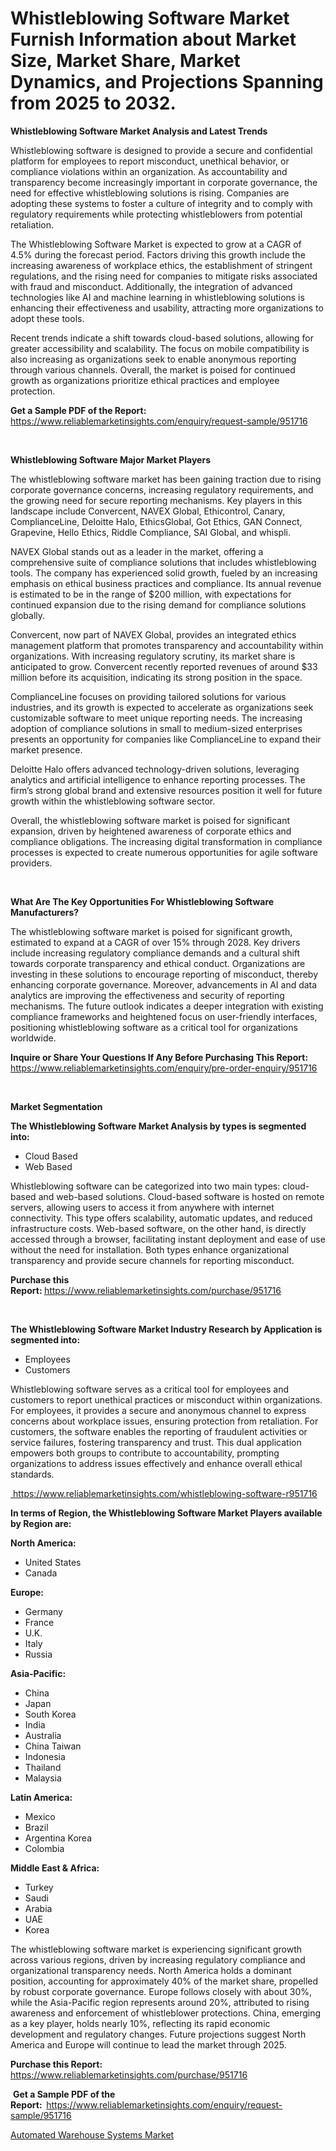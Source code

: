 <p><h1>Whistleblowing Software Market Furnish Information about Market Size, Market Share, Market Dynamics, and Projections Spanning from 2025 to 2032.</h1></p><p><strong>Whistleblowing Software Market Analysis and Latest Trends</strong></p>
<p><p>Whistleblowing software is designed to provide a secure and confidential platform for employees to report misconduct, unethical behavior, or compliance violations within an organization. As accountability and transparency become increasingly important in corporate governance, the need for effective whistleblowing solutions is rising. Companies are adopting these systems to foster a culture of integrity and to comply with regulatory requirements while protecting whistleblowers from potential retaliation.</p><p>The Whistleblowing Software Market is expected to grow at a CAGR of 4.5% during the forecast period. Factors driving this growth include the increasing awareness of workplace ethics, the establishment of stringent regulations, and the rising need for companies to mitigate risks associated with fraud and misconduct. Additionally, the integration of advanced technologies like AI and machine learning in whistleblowing solutions is enhancing their effectiveness and usability, attracting more organizations to adopt these tools. </p><p>Recent trends indicate a shift towards cloud-based solutions, allowing for greater accessibility and scalability. The focus on mobile compatibility is also increasing as organizations seek to enable anonymous reporting through various channels. Overall, the market is poised for continued growth as organizations prioritize ethical practices and employee protection.</p></p>
<p><strong>Get a Sample PDF of the Report:&nbsp;</strong> <a href="https://www.reliablemarketinsights.com/enquiry/request-sample/951716?utm_campaign=2040&utm_medium=2&utm_source=Github&utm_content=ia&utm_term=06032025&utm_id=whistleblowing-software">https://www.reliablemarketinsights.com/enquiry/request-sample/951716</a></p>
<p>&nbsp;</p>
<p><strong>Whistleblowing Software Major Market Players</strong></p>
<p><p>The whistleblowing software market has been gaining traction due to rising corporate governance concerns, increasing regulatory requirements, and the growing need for secure reporting mechanisms. Key players in this landscape include Convercent, NAVEX Global, Ethicontrol, Canary, ComplianceLine, Deloitte Halo, EthicsGlobal, Got Ethics, GAN Connect, Grapevine, Hello Ethics, Riddle Compliance, SAI Global, and whispli.</p><p>NAVEX Global stands out as a leader in the market, offering a comprehensive suite of compliance solutions that includes whistleblowing tools. The company has experienced solid growth, fueled by an increasing emphasis on ethical business practices and compliance. Its annual revenue is estimated to be in the range of $200 million, with expectations for continued expansion due to the rising demand for compliance solutions globally.</p><p>Convercent, now part of NAVEX Global, provides an integrated ethics management platform that promotes transparency and accountability within organizations. With increasing regulatory scrutiny, its market share is anticipated to grow. Convercent recently reported revenues of around $33 million before its acquisition, indicating its strong position in the space.</p><p>ComplianceLine focuses on providing tailored solutions for various industries, and its growth is expected to accelerate as organizations seek customizable software to meet unique reporting needs. The increasing adoption of compliance solutions in small to medium-sized enterprises presents an opportunity for companies like ComplianceLine to expand their market presence.</p><p>Deloitte Halo offers advanced technology-driven solutions, leveraging analytics and artificial intelligence to enhance reporting processes. The firm’s strong global brand and extensive resources position it well for future growth within the whistleblowing software sector.</p><p>Overall, the whistleblowing software market is poised for significant expansion, driven by heightened awareness of corporate ethics and compliance obligations. The increasing digital transformation in compliance processes is expected to create numerous opportunities for agile software providers.</p></p>
<p>&nbsp;</p>
<p><strong>What Are The Key Opportunities For Whistleblowing Software Manufacturers?</strong></p>
<p><p>The whistleblowing software market is poised for significant growth, estimated to expand at a CAGR of over 15% through 2028. Key drivers include increasing regulatory compliance demands and a cultural shift towards corporate transparency and ethical conduct. Organizations are investing in these solutions to encourage reporting of misconduct, thereby enhancing corporate governance. Moreover, advancements in AI and data analytics are improving the effectiveness and security of reporting mechanisms. The future outlook indicates a deeper integration with existing compliance frameworks and heightened focus on user-friendly interfaces, positioning whistleblowing software as a critical tool for organizations worldwide.</p></p>
<p><strong>Inquire or Share Your Questions If Any Before Purchasing This Report:</strong> <a href="https://www.reliablemarketinsights.com/enquiry/pre-order-enquiry/951716?utm_campaign=2040&utm_medium=2&utm_source=Github&utm_content=ia&utm_term=06032025&utm_id=whistleblowing-software">https://www.reliablemarketinsights.com/enquiry/pre-order-enquiry/951716</a></p>
<p>&nbsp;</p>
<p><strong>Market Segmentation</strong></p>
<p><strong>The Whistleblowing Software Market Analysis by types is segmented into:</strong></p>
<p><ul><li>Cloud Based</li><li>Web Based</li></ul></p>
<p><p>Whistleblowing software can be categorized into two main types: cloud-based and web-based solutions. Cloud-based software is hosted on remote servers, allowing users to access it from anywhere with internet connectivity. This type offers scalability, automatic updates, and reduced infrastructure costs. Web-based software, on the other hand, is directly accessed through a browser, facilitating instant deployment and ease of use without the need for installation. Both types enhance organizational transparency and provide secure channels for reporting misconduct.</p></p>
<p><strong>Purchase this Report:&nbsp;</strong><a href="https://www.reliablemarketinsights.com/purchase/951716?utm_campaign=2040&utm_medium=2&utm_source=Github&utm_content=ia&utm_term=06032025&utm_id=whistleblowing-software">https://www.reliablemarketinsights.com/purchase/951716</a></p>
<p>&nbsp;</p>
<p><strong>The Whistleblowing Software Market Industry Research by Application is segmented into:</strong></p>
<p><ul><li>Employees</li><li>Customers</li></ul></p>
<p><p>Whistleblowing software serves as a critical tool for employees and customers to report unethical practices or misconduct within organizations. For employees, it provides a secure and anonymous channel to express concerns about workplace issues, ensuring protection from retaliation. For customers, the software enables the reporting of fraudulent activities or service failures, fostering transparency and trust. This dual application empowers both groups to contribute to accountability, prompting organizations to address issues effectively and enhance overall ethical standards.</p></p>
<p><a href="https://www.reliablemarketinsights.com/whistleblowing-software-r951716?utm_campaign=2040&utm_medium=2&utm_source=Github&utm_content=ia&utm_term=06032025&utm_id=whistleblowing-software">&nbsp;https://www.reliablemarketinsights.com/whistleblowing-software-r951716</a></p>
<p><strong>In terms of Region, the Whistleblowing Software Market Players available by Region are:</strong></p>
<p>
    <p> <strong> North America: </strong>
        <ul>
            <li>United States</li>
            <li>Canada</li>
        </ul>
        </p> 
    <p> <strong> Europe: </strong>
        <ul>
            <li>Germany</li>
            <li>France</li>
            <li>U.K.</li>
            <li>Italy</li>
            <li>Russia</li>
        </ul>
        </p> 
    <p> <strong> Asia-Pacific: </strong>
        <ul>
            <li>China</li>
            <li>Japan</li>
            <li>South Korea</li>
            <li>India</li>
            <li>Australia</li>
            <li>China Taiwan</li>
            <li>Indonesia</li>
            <li>Thailand</li>
            <li>Malaysia</li>
        </ul>
        </p> 
    <p> <strong> Latin America: </strong>
        <ul>
            <li>Mexico</li>
            <li>Brazil</li>
            <li>Argentina Korea</li>
            <li>Colombia</li>
        </ul>
        </p> 
    <p> <strong> Middle East & Africa: </strong>
        <ul>
            <li>Turkey</li>
            <li>Saudi</li>
            <li>Arabia</li>
            <li>UAE</li>
            <li>Korea</li>
        </ul>
    </p>
    </p>
<p><p>The whistleblowing software market is experiencing significant growth across various regions, driven by increasing regulatory compliance and organizational transparency needs. North America holds a dominant position, accounting for approximately 40% of the market share, propelled by robust corporate governance. Europe follows closely with about 30%, while the Asia-Pacific region represents around 20%, attributed to rising awareness and enforcement of whistleblower protections. China, emerging as a key player, holds nearly 10%, reflecting its rapid economic development and regulatory changes. Future projections suggest North America and Europe will continue to lead the market through 2025.</p></p>
<p><strong>Purchase this Report: </strong><a href="https://www.reliablemarketinsights.com/purchase/951716?utm_campaign=2040&utm_medium=2&utm_source=Github&utm_content=ia&utm_term=06032025&utm_id=whistleblowing-software">https://www.reliablemarketinsights.com/purchase/951716</a></p>
<p>&nbsp;<strong>Get a Sample PDF of the Report:&nbsp;&nbsp;</strong><a href="https://www.reliablemarketinsights.com/enquiry/request-sample/951716?utm_campaign=2040&utm_medium=2&utm_source=Github&utm_content=ia&utm_term=06032025&utm_id=whistleblowing-software">https://www.reliablemarketinsights.com/enquiry/request-sample/951716</a></p>
<p><strong></strong></p>
<p><p><a href="https://github.com/rahu1506/Market-Research-Report-List-6/blob/main/automated-warehouse-systems-market.md?utm_campaign=2040&utm_medium=2&utm_source=Github&utm_content=ia&utm_term=06032025&utm_id=whistleblowing-software">Automated Warehouse Systems Market</a></p></p>
